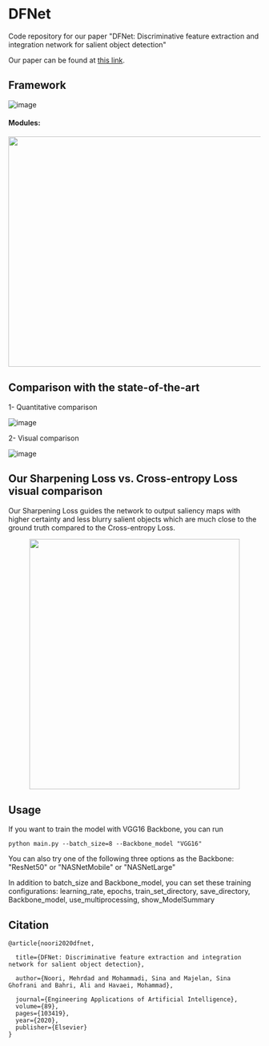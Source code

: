 # DFNet
Code repository for our paper "DFNet: Discriminative feature extraction and integration network for salient object detection"

Our paper can be found at [this link](https://www.sciencedirect.com/science/article/abs/pii/S0952197619303252).

## Framework
![image](https://github.com/Sina-Mohammadi/DFNet/blob/master/figures/Framework.png)

#### Modules:
<p align="center"><img src="https://github.com/Sina-Mohammadi/DFNet/blob/master/figures/Modules.PNG" img align="center" width="780" height="460"></p>


## Comparison with the state-of-the-art
1- Quantitative comparison

![image](https://github.com/Sina-Mohammadi/DFNet/blob/master/figures/Quantitative%20Comparison.PNG)


2- Visual comparison

![image](https://github.com/Sina-Mohammadi/DFNet/blob/master/figures/Visual%20Comparison.png)

## Our Sharpening Loss vs. Cross-entropy Loss visual comparison
Our Sharpening Loss guides the network to output saliency maps with higher certainty and less blurry salient objects which are much close to the ground truth compared to the Cross-entropy Loss.

<p align="center"><img src="https://github.com/Sina-Mohammadi/DFNet/blob/master/figures/Sharpenning%20Loss%20vs.%20Cross-entropy%20Loss.png" width="420" height="500"></p>

## Usage
If you want to train the model with VGG16 Backbone, you can run

`
python main.py --batch_size=8 --Backbone_model "VGG16"
`

You can also try one of the following three options as the Backbone: "ResNet50" or "NASNetMobile" or "NASNetLarge"

In addition to batch_size and Backbone_model, you can set these training configurations: learning_rate, epochs, train_set_directory, save_directory, Backbone_model, use_multiprocessing, show_ModelSummary

## Citation
```
@article{noori2020dfnet,

  title={DFNet: Discriminative feature extraction and integration network for salient object detection},
  
  author={Noori, Mehrdad and Mohammadi, Sina and Majelan, Sina Ghofrani and Bahri, Ali and Havaei, Mohammad},
  
  journal={Engineering Applications of Artificial Intelligence},
  volume={89},
  pages={103419},
  year={2020},
  publisher={Elsevier}
}
```
